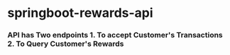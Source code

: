 # springboot-rewards-api

### API has Two endpoints 1. To accept Customer's Transactions 2. To Query Customer's Rewards
